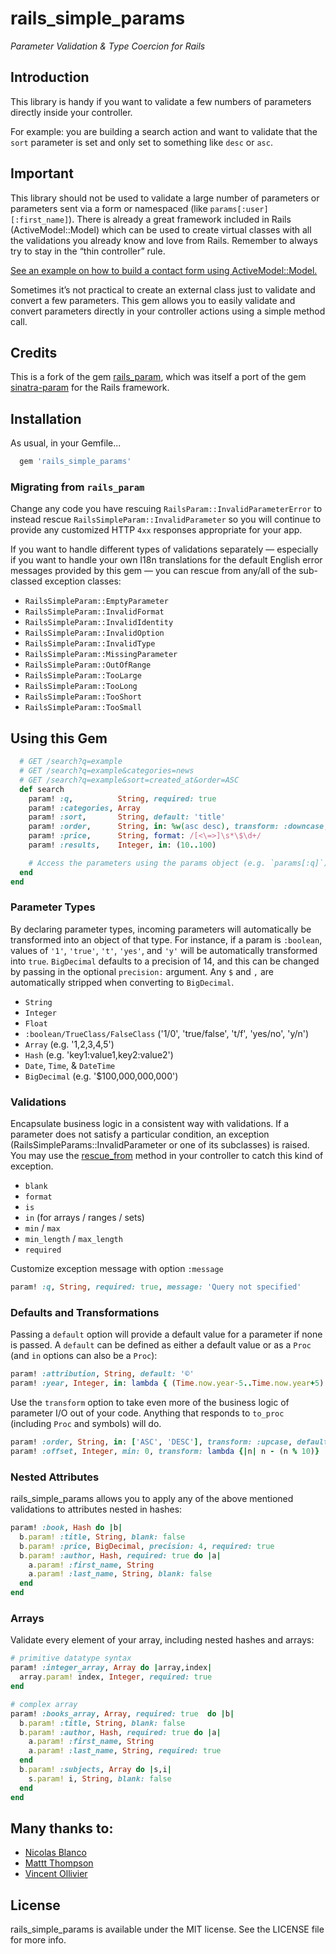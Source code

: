 # rails_simple_params
_Parameter Validation & Type Coercion for Rails_

## Introduction

This library is handy if you want to validate a few numbers of parameters
directly inside your controller.

For example: you are building a search action and want to validate that the
`sort` parameter is set and only set to something like `desc` or `asc`.

## Important

This library should not be used to validate a large number of parameters or
parameters sent via a form or namespaced (like `params[:user][:first_name]`).
There is already a great framework included in Rails (ActiveModel::Model) which
can be used to create virtual classes with all the validations you already know
and love from Rails. Remember to always try to stay in the “thin controller” rule.

[See an example on how to build a contact form using ActiveModel::Model.][active-model-example]

Sometimes it’s not practical to create an external class just to validate and
convert a few parameters. This gem allows you to easily validate and convert
parameters directly in your controller actions using a simple method call.

## Credits

This is a fork of the gem [rails_param][gem-rails-param], which was itself a
port of the gem [sinatra-param][gem-sinatra-param] for the Rails framework.

## Installation

As usual, in your Gemfile...

``` ruby
  gem 'rails_simple_params'
```

### Migrating from `rails_param`

Change any code you have rescuing `RailsParam::InvalidParameterError` to instead
rescue `RailsSimpleParam::InvalidParameter` so you will continue to provide any
customized HTTP `4xx` responses appropriate for your app.

If you want to handle different types of validations separately — especially if
you want to handle your own I18n translations for the default English error
messages provided by this gem — you can rescue from any/all of the sub-classed
exception classes:

- `RailsSimpleParam::EmptyParameter`
- `RailsSimpleParam::InvalidFormat`
- `RailsSimpleParam::InvalidIdentity`
- `RailsSimpleParam::InvalidOption`
- `RailsSimpleParam::InvalidType`
- `RailsSimpleParam::MissingParameter`
- `RailsSimpleParam::OutOfRange`
- `RailsSimpleParam::TooLarge`
- `RailsSimpleParam::TooLong`
- `RailsSimpleParam::TooShort`
- `RailsSimpleParam::TooSmall`

## Using this Gem

``` ruby
  # GET /search?q=example
  # GET /search?q=example&categories=news
  # GET /search?q=example&sort=created_at&order=ASC
  def search
    param! :q,          String, required: true
    param! :categories, Array
    param! :sort,       String, default: 'title'
    param! :order,      String, in: %w(asc desc), transform: :downcase, default: 'asc'
    param! :price,      String, format: /[<\=>]\s*\$\d+/
    param! :results,    Integer, in: (10..100)

    # Access the parameters using the params object (e.g. `params[:q]`) as you usually do...
  end
end
```

### Parameter Types

By declaring parameter types, incoming parameters will automatically be
transformed into an object of that type. For instance, if a param is `:boolean`,
values of `'1'`, `'true'`, `'t'`, `'yes'`, and `'y'` will be automatically
transformed into `true`. `BigDecimal` defaults to a precision of 14, and this
can be changed by passing in the optional `precision:` argument. Any `$` and `,`
are automatically stripped when converting to `BigDecimal`.

- `String`
- `Integer`
- `Float`
- `:boolean/TrueClass/FalseClass` ('1/0', 'true/false', 't/f', 'yes/no', 'y/n')
- `Array` (e.g. '1,2,3,4,5')
- `Hash` (e.g. 'key1:value1,key2:value2')
- `Date`, `Time`, & `DateTime`
- `BigDecimal` (e.g. '$100,000,000,000')

### Validations

Encapsulate business logic in a consistent way with validations. If a parameter
does not satisfy a particular condition, an exception
(RailsSimpleParams::InvalidParameter or one of its subclasses) is raised. You
may use the [rescue_from][method-rescue-from] method in your controller to catch
this kind of exception.

- `blank`
- `format`
- `is`
- `in` (for arrays / ranges / sets)
- `min` / `max`
- `min_length` / `max_length`
- `required`

Customize exception message with option `:message`

```ruby
param! :q, String, required: true, message: 'Query not specified'
```

### Defaults and Transformations

Passing a `default` option will provide a default value for a parameter if none
is passed. A `default` can be defined as either a default value or as a `Proc`
(and `in` options can also be a `Proc`):

```ruby
param! :attribution, String, default: '©'
param! :year, Integer, in: lambda { (Time.now.year-5..Time.now.year+5) }, default: lambda { Time.now.year }
```

Use the `transform` option to take even more of the business logic of parameter
I/O out of your code. Anything that responds to `to_proc` (including `Proc` and
symbols) will do.

```ruby
param! :order, String, in: ['ASC', 'DESC'], transform: :upcase, default: 'ASC'
param! :offset, Integer, min: 0, transform: lambda {|n| n - (n % 10)}
```

### Nested Attributes

rails_simple_params allows you to apply any of the above mentioned validations
to attributes nested in hashes:

```ruby
param! :book, Hash do |b|
  b.param! :title, String, blank: false
  b.param! :price, BigDecimal, precision: 4, required: true
  b.param! :author, Hash, required: true do |a|
    a.param! :first_name, String
    a.param! :last_name, String, blank: false
  end
end
```

### Arrays

Validate every element of your array, including nested hashes and arrays:

```ruby
# primitive datatype syntax
param! :integer_array, Array do |array,index|
  array.param! index, Integer, required: true
end

# complex array
param! :books_array, Array, required: true  do |b|
  b.param! :title, String, blank: false
  b.param! :author, Hash, required: true do |a|
    a.param! :first_name, String
    a.param! :last_name, String, required: true
  end
  b.param! :subjects, Array do |s,i|
    s.param! i, String, blank: false
  end
end
```

## Many thanks to:

- [Nicolas Blanco](http://twitter.com/nblanco_fr)
- [Mattt Thompson](https://twitter.com/mattt)
- [Vincent Ollivier](https://twitter.com/vinc686)

## License

rails_simple_params is available under the MIT license. See the LICENSE file for more info.

[active-model-example]: http://blog.remarkablelabs.com/2012/12/activemodel-model-rails-4-countdown-to-2013
[gem-rails-param]: https://github.com/nicolasblanco/rails_param
[gem-sinatra-param]: https://github.com/mattt/sinatra-param
[method-rescue-from]: http://api.rubyonrails.org/classes/ActiveSupport/Rescuable/ClassMethods.html#method-i-rescue_from
